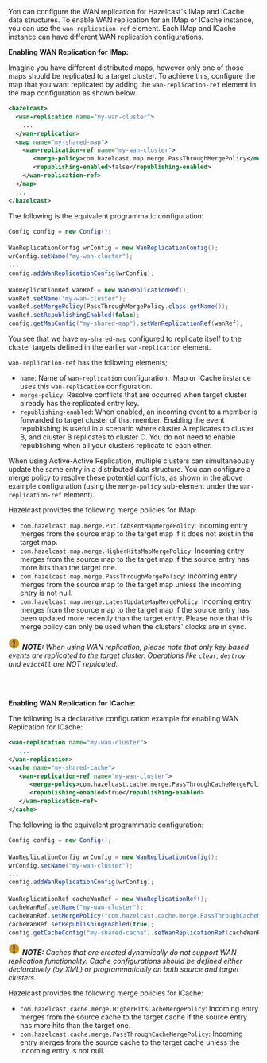 

Yon can configure the WAN replication for Hazelcast's IMap and ICache data structures. To enable WAN replication for an IMap or ICache instance, you can use the `wan-replication-ref` element. Each IMap and ICache instance can have different WAN replication configurations.

**Enabling WAN Replication for IMap:**

Imagine you have different distributed maps, however only one of those maps should be replicated to a target cluster. To achieve this, configure the map that you want
replicated by adding the `wan-replication-ref` element in the map configuration as shown below.

```xml
<hazelcast>
  <wan-replication name="my-wan-cluster">
    ...
  </wan-replication>
  <map name="my-shared-map">
    <wan-replication-ref name="my-wan-cluster">
       <merge-policy>com.hazelcast.map.merge.PassThroughMergePolicy</merge-policy>
       <republishing-enabled>false</republishing-enabled>
    </wan-replication-ref>
  </map>
  ...
</hazelcast>
```

The following is the equivalent programmatic configuration:

```java
Config config = new Config();

WanReplicationConfig wrConfig = new WanReplicationConfig();
wrConfig.setName("my-wan-cluster");
...
config.addWanReplicationConfig(wrConfig);

WanReplicationRef wanRef = new WanReplicationRef();
wanRef.setName("my-wan-cluster");
wanRef.setMergePolicy(PassThroughMergePolicy.class.getName());
wanRef.setRepublishingEnabled(false);
config.getMapConfig("my-shared-map").setWanReplicationRef(wanRef);
```

You see that we have `my-shared-map` configured to replicate itself to the cluster targets defined in the earlier
`wan-replication` element.

`wan-replication-ref` has the following elements;

- `name`: Name of `wan-replication` configuration. IMap or ICache instance uses this `wan-replication` configuration. 
- `merge-policy`: Resolve conflicts that are occurred when target cluster already has the replicated entry key.
- `republishing-enabled`: When enabled, an incoming event to a member is forwarded to target cluster of that member. Enabling the event republishing is useful in a scenario where cluster A replicates to cluster B, and cluster B replicates to cluster C. You do not need to enable republishing when all your clusters replicate to each other. 

When using Active-Active Replication, multiple clusters can simultaneously update the same entry in a distributed data structure.
You can configure a merge policy to resolve these potential conflicts, as shown in the above example configuration (using the `merge-policy` sub-element under the `wan-replication-ref` element).

Hazelcast provides the following merge policies for IMap:

- `com.hazelcast.map.merge.PutIfAbsentMapMergePolicy`: Incoming entry merges from the source map to the target map if it does not exist in the target map.
- `com.hazelcast.map.merge.HigherHitsMapMergePolicy`: Incoming entry merges from the source map to the target map if the source entry has more hits than the target one.
- `com.hazelcast.map.merge.PassThroughMergePolicy`: Incoming entry merges from the source map to the target map unless the incoming entry is not null.
- `com.hazelcast.map.merge.LatestUpdateMapMergePolicy`: Incoming entry merges from the source map to the target map if the source entry has been updated more recently than the target entry. Please note that this merge policy can only be used when the clusters' clocks are in sync.

![image](../images/NoteSmall.jpg) ***NOTE:*** *When using WAN replication, please note that only key based events are replicated to the target cluster. Operations like `clear`, `destroy` and `evictAll` are NOT replicated.*

<br></br>

**Enabling WAN Replication for ICache:**

The following is a declarative configuration example for enabling WAN Replication for ICache:


```xml
<wan-replication name="my-wan-cluster">
   ...
</wan-replication>
<cache name="my-shared-cache">
   <wan-replication-ref name="my-wan-cluster">
      <merge-policy>com.hazelcast.cache.merge.PassThroughCacheMergePolicy</merge-policy>
      <republishing-enabled>true</republishing-enabled>
   </wan-replication-ref>
</cache>
```

The following is the equivalent programmatic configuration:


```java
Config config = new Config();

WanReplicationConfig wrConfig = new WanReplicationConfig();
wrConfig.setName("my-wan-cluster");
...
config.addWanReplicationConfig(wrConfig);

WanReplicationRef cacheWanRef = new WanReplicationRef();
cacheWanRef.setName("my-wan-cluster");
cacheWanRef.setMergePolicy("com.hazelcast.cache.merge.PassThroughCacheMergePolicy");
cacheWanRef.setRepublishingEnabled(true);
config.getCacheConfig("my-shared-cache").setWanReplicationRef(cacheWanRef);
```

![image](../images/NoteSmall.jpg) ***NOTE:*** *Caches that are created dynamically do not support WAN replication functionality. Cache configurations should be defined either declaratively (by XML) or programmatically on both source and target clusters.*


Hazelcast provides the following merge policies for ICache:

- `com.hazelcast.cache.merge.HigherHitsCacheMergePolicy`: Incoming entry merges from the source cache to the target cache if the source entry has more hits than the target one.
- `com.hazelcast.cache.merge.PassThroughCacheMergePolicy`: Incoming entry merges from the source cache to the target cache unless the incoming entry is not null.
